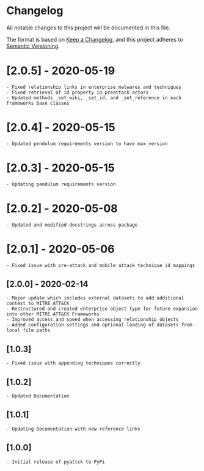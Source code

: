 # Changelog

All notable changes to this project will be documented in this file.

The format is based on [Keep a Changelog](https://keepachangelog.com/en/1.0.0/),
and this project adheres to [Semantic Versioning](https://semver.org/spec/v2.0.0.html).

# [2.0.5] - 2020-05-19

    - Fixed relationship links in enterprise malwares and techniques
    - Fixed retrieval of id property in preattack actors
    - Updated methods _set_wiki, _set_id, and _set_reference in each frameworks base classes

# [2.0.4] - 2020-05-15

    - Updated pendulum requirements version to have max version

# [2.0.3] - 2020-05-15 

    - Updating pendulum requirements version

# [2.0.2] - 2020-05-08

    - Updated and modified docstrings across package

# [2.0.1] - 2020-05-06

    - Fixed issue with pre-attack and mobile attack technique id mappings

## [2.0.0] - 2020-02-14

    - Major update which includes external datasets to add additional context to MITRE ATT&CK
    - Restructured and created enterprise object type for future expansion into other MITRE ATT&CK Frameworks
    - Improved access and speed when accessing relationship objects
    - Added configuration settings and optional loading of datasets from local file paths

## [1.0.3]

    - Fixed issue with appending techniques correctly

## [1.0.2]

    - Updated Documentation

## [1.0.1]

    - Updating Documentation with new reference links

## [1.0.0] 

    - Initial release of pyattck to PyPi

